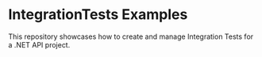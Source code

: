 # IntegrationTests Examples

This repository showcases how to create and manage Integration Tests for a .NET API project.
